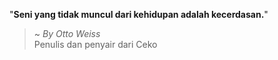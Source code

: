 "**Seni yang tidak muncul dari kehidupan adalah kecerdasan.**"

> ~ _By Otto Weiss_  
Penulis dan penyair dari Ceko

